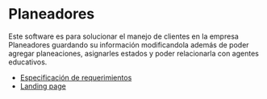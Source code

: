 # Planeadores
Este software es para solucionar el manejo de clientes en la empresa Planeadores guardando su información modificandola además de poder agregar planeaciones, asignarles estados y poder relacionarla con agentes educativos.

- [Especificación de requerimientos](Documentación/EspecificacionR.md)
- [Landing page](https://hguzman.github.io/Planeadores/)
